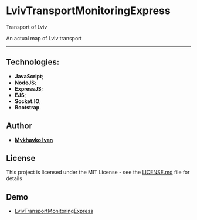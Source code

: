 LvivTransportMonitoringExpress
===================


Transport of Lviv

An actual map of Lviv transport

----------


Technologies:
-------------

 - **JavaScript**;
 - **NodeJS**;
 - **ExpressJS**;
 - **EJS**;
 - **Socket.IO**;
 - **Bootstrap**.

## Author

*  [**Mykhavko Ivan**](https://github.com/Tegos)

## License

This project is licensed under the MIT License - see the [LICENSE.md](LICENSE.md) file for details

## Demo

*  [LvivTransportMonitoringExpress](https://transport-monitoring-express.herokuapp.com)